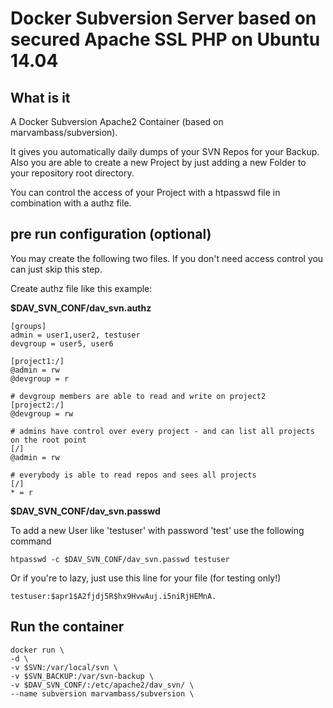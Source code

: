 # Docker Subversion Server based on secured Apache SSL PHP on Ubuntu 14.04


## What is it

A Docker Subversion Apache2 Container (based on marvambass/subversion).

It gives you automatically daily dumps of your SVN Repos for your Backup.
Also you are able to create a new Project by just adding a new Folder to your repository root directory.

You can control the access of your Project with a htpasswd file in combination with a authz file.


## pre run configuration (optional)

You may create the following two files. If you don't need access control you can just skip this step.

Create authz file like this example: 

__$DAV_SVN_CONF/dav_svn.authz__

    [groups]
    admin = user1,user2, testuser
    devgroup = user5, user6

    [project1:/]
    @admin = rw
    @devgroup = r

    # devgroup members are able to read and write on project2
    [project2:/]
    @devgroup = rw
    
    # admins have control over every project - and can list all projects on the root point
    [/]
    @admin = rw

    # everybody is able to read repos and sees all projects
    [/]
    * = r
    

__$DAV_SVN_CONF/dav_svn.passwd__

To add a new User like 'testuser' with password 'test' use the following command

    htpasswd -c $DAV_SVN_CONF/dav_svn.passwd testuser

Or if you're to lazy, just use this line for your file (for testing only!)

    testuser:$apr1$A2fjdj5R$hx9HvwAuj.i5niRjHEMnA.

## Run the container

    docker run \
    -d \
    -v $SVN:/var/local/svn \
    -v $SVN_BACKUP:/var/svn-backup \
    -v $DAV_SVN_CONF/:/etc/apache2/dav_svn/ \
    --name subversion marvambass/subversion \
